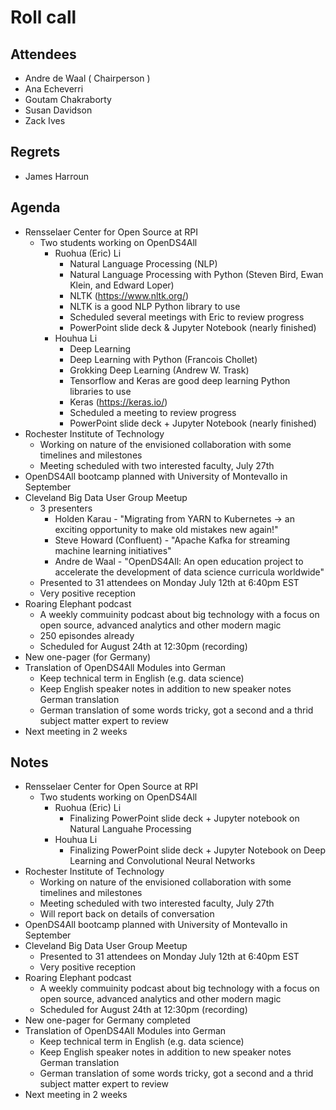 # Roll call
## Attendees

- Andre de Waal ( Chairperson )
- Ana Echeverri
- Goutam Chakraborty
- Susan Davidson
- Zack Ives

## Regrets

- James Harroun

## Agenda

- Rensselaer Center for Open Source at RPI 
  - Two students working on OpenDS4All 
    - Ruohua (Eric) Li 
      - Natural Language Processing (NLP)
      - Natural Language Processing with Python (Steven Bird, Ewan Klein, and Edward Loper)
      - NLTK (https://www.nltk.org/)
      - NLTK is a good NLP Python library to use
      - Scheduled several meetings with Eric to review progress
      - PowerPoint slide deck & Jupyter Notebook (nearly finished)
    - Houhua Li 
      - Deep Learning
      - Deep Learning with Python (Francois Chollet)
      - Grokking Deep Learning (Andrew W. Trask)
      - Tensorflow and Keras are good deep learning Python libraries to use
      - Keras (https://keras.io/)
      - Scheduled a meeting to review progress
      - PowerPoint slide deck + Jupyter Notebook (nearly finished)
- Rochester Institute of Technology
  - Working on nature of the envisioned collaboration with some timelines and milestones
  - Meeting scheduled with two interested faculty, July 27th
- OpenDS4All bootcamp planned with University of Montevallo in September
- Cleveland Big Data User Group Meetup
  - 3 presenters
    - Holden Karau - "Migrating from YARN to Kubernetes -> an exciting opportunity to make old mistakes new again!"
    - Steve Howard (Confluent) - "Apache Kafka for streaming machine learning initiatives"
    - Andre de Waal - "OpenDS4All: An open education project to accelerate the development of data science curricula worldwide"
  - Presented to 31 attendees on Monday July 12th at 6:40pm EST
  - Very positive reception
- Roaring Elephant podcast
  - A weekly commuinity podcast about big technology with a focus on open source, advanced analytics and other modern magic
  - 250 episondes already
  - Scheduled for August 24th at 12:30pm (recording)
- New one-pager (for Germany)
- Translation of OpenDS4All Modules into German
  - Keep technical term in English (e.g. data science)
  - Keep English speaker notes in addition to new speaker notes German translation
  - German translation of some words tricky, got a second and a thrid subject matter expert to review 
- Next meeting in 2 weeks

## Notes

- Rensselaer Center for Open Source at RPI 
  - Two students working on OpenDS4All 
    - Ruohua (Eric) Li 
      - Finalizing PowerPoint slide deck + Jupyter notebook on Natural Languahe Processing
    - Houhua Li 
      - Finalizing PowerPoint slide deck + Jupyter Notebook on Deep Learning and Convolutional Neural Networks
- Rochester Institute of Technology
  - Working on nature of the envisioned collaboration with some timelines and milestones
  - Meeting scheduled with two interested faculty, July 27th
  - Will report back on details of conversation
- OpenDS4All bootcamp planned with University of Montevallo in September
- Cleveland Big Data User Group Meetup
  - Presented to 31 attendees on Monday July 12th at 6:40pm EST
  - Very positive reception
- Roaring Elephant podcast
  - A weekly commuinity podcast about big technology with a focus on open source, advanced analytics and other modern magic
  - Scheduled for August 24th at 12:30pm (recording)
- New one-pager for Germany completed
- Translation of OpenDS4All Modules into German
  - Keep technical term in English (e.g. data science)
  - Keep English speaker notes in addition to new speaker notes German translation
  - German translation of some words tricky, got a second and a thrid subject matter expert to review 
- Next meeting in 2 weeks
